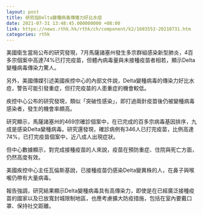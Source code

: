 ```yaml
---
layout: post
title: 研究指Delta變種病毒傳播力好比水痘
date: 2021-07-31 13:48:45.000000000 +08:00
link: https://news.rthk.hk/rthk/ch/component/k2/1603553-20210731.htm
categories: rthk
---
```


美國衛生當局公布的研究發現，7月馬薩諸塞州發生多宗群組感染新型肺炎，4百多宗個案中高達74%已打完疫苗，但體內病毒量與未接種疫苗者相若，顯示Delta變種病毒傳染力驚人。

另外，美國傳媒引述美國疾控中心的內部文件說，Delta變種病毒的傳染力好比水痘，警告可能引發重症，但打完疫苗的人患重症的機會較低。

疾控中心公布的研究發現，類似「突破性感染」，即打過兩針疫苗後仍被變種病毒感染者，發生的機會率頗高。

研究顯示，馬薩諸塞州的469宗確診個案中，在已完成的百多宗病毒基因排序，九成是感染Delta變種病毒。研究還發現，確診病例有346人已打完疫苗，比例高達74%，已打完疫苗個案中，近八成人出現症狀。

但中心數據顯示，對完成接種疫苗的人來說，疫苗在預防重症、住院與死亡方面，仍然高度有效。

美國疾控中心主任瓦倫斯基說，已接種疫苗仍感染Delta變異株的人，在鼻子與喉嚨仍帶有大量病毒。

報告強調，研究結果顯示Delta變種病毒具有高傳染力，即使是在已經廣泛接種疫苗的國家以及已放寬封城限制地區，也應考慮擴大防疫措施，包括在室內要戴口罩、保持社交距離。
